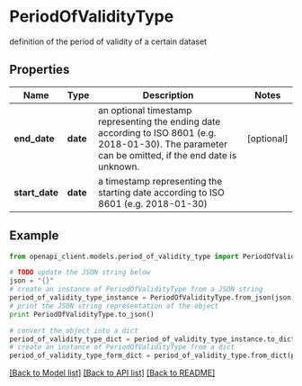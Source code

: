 # PeriodOfValidityType

definition of the period of validity of a certain dataset

## Properties
Name | Type | Description | Notes
------------ | ------------- | ------------- | -------------
**end_date** | **date** | an optional timestamp representing the ending date according to ISO 8601 (e.g. 2018-01-30). The parameter can be omitted, if the end date is unknown. | [optional] 
**start_date** | **date** | a timestamp representing the starting date according to ISO 8601 (e.g. 2018-01-30) | 

## Example

```python
from openapi_client.models.period_of_validity_type import PeriodOfValidityType

# TODO update the JSON string below
json = "{}"
# create an instance of PeriodOfValidityType from a JSON string
period_of_validity_type_instance = PeriodOfValidityType.from_json(json)
# print the JSON string representation of the object
print PeriodOfValidityType.to_json()

# convert the object into a dict
period_of_validity_type_dict = period_of_validity_type_instance.to_dict()
# create an instance of PeriodOfValidityType from a dict
period_of_validity_type_form_dict = period_of_validity_type.from_dict(period_of_validity_type_dict)
```
[[Back to Model list]](../README.md#documentation-for-models) [[Back to API list]](../README.md#documentation-for-api-endpoints) [[Back to README]](../README.md)



